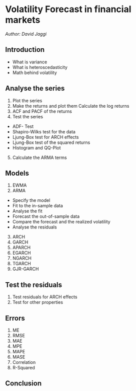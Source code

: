 

# Volatility Forecast in financial markets
*Author: David Jaggi*

## Introduction
* What is variance
* What is heteroscedasticity
* Math behind volatility

## Analyse the series
1. Plot the series
2. Make the returns and plot them
Calculate the log returns
3. ACF and PACF of the returns
4. Test the series
* ADF- Test
* Shapiro-Wilks test for the data
* Ljung-Box test for ARCH effects
* Ljung-Box test of the squared returns
* Histogram and QQ-Plot
5. Calculate the ARMA terms

## Models
1. EWMA
2. ARMA
* Specify the model
* Fit to the in-sample data
* Analyse the fit
* Forecast the out-of-sample data
* Compare the forecast and the realized volatility
* Analyse the residuals
3. ARCH
4. GARCH
5. APARCH
6. EGARCH
7. NGARCH
8. TGARCH
9. GJR-GARCH

## Test the residuals
1. Test residuals for ARCH effects
2. Test for other properties

## Errors
1. ME
2. RMSE
3. MAE
4. MPE
5. MAPE
6. MASE
7. Correlation
8. R-Squared

## Conclusion
